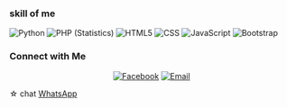 
<h3> skill of me</h3>


  ![Python](https://img.shields.io/badge/-Python-333333?style=flat&logo=python)
  ![PHP (Statistics)](https://img.shields.io/badge/-PHP-333333?style=flat&logo=php&logoColor=276DC3)
  ![HTML5](https://img.shields.io/badge/-HTML5-333333?style=flat&logo=HTML5)
  ![CSS](https://img.shields.io/badge/-CSS-333333?style=flat&logo=CSS3&logoColor=1572B6)
  ![JavaScript](https://img.shields.io/badge/-JavaScript-333333?style=flat&logo=javascript)
  ![Bootstrap](https://img.shields.io/badge/-Bootstrap-333333?style=flat&logo=bootstrap&logoColor=563D7C)


<h3> Connect with Me </h3>

<p align="center">
<a href="https://fb.me/kanna.cans12"><img alt="Facebook" src="https://img.shields.io/badge/Facebook-fb-blue?style=flat-square&logo=facebook"></a>
<a href="mailto: dullahdeepweb@gmail.com"><img alt="Email" src="https://img.shields.io/badge/Email-email-blue?style=flat-square&logo=gmail"></a>
</p>

☆ chat [WhatsApp](https://wa.me/6282349915082)
